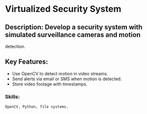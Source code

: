 # Virtualized Security System
## Description: Develop a security system with simulated surveillance cameras and motion
detection.
## Key Features:
- Use OpenCV to detect motion in video streams.
- Send alerts via email or SMS when motion is detected.
- Store video footage with timestamps.

### Skills: 
```OpenCV, Python, file systems.```
